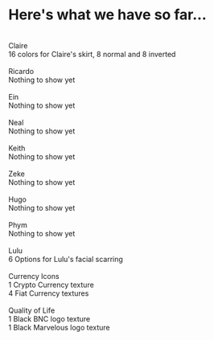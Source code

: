 # Here's what we have so far...
<br>
Claire<br>
  16 colors for Claire's skirt, 8 normal and 8 inverted<br>
<br>
Ricardo<br>
  Nothing to show yet<br>
<br>
Ein<br>
  Nothing to show yet<br>
<br>
Neal<br>
  Nothing to show yet<br>
<br>
Keith<br>
  Nothing to show yet<br>
<br>
Zeke<br>
  Nothing to show yet<br>
<br>
Hugo<br>
  Nothing to show yet<br>
<br>
Phym<br>
  Nothing to show yet<br>
<br>
Lulu<br>
  6 Options for Lulu's facial scarring<br>
<br>
Currency Icons<br>
  1 Crypto Currency texture<br>
  4 Fiat Currency textures<br>
  <br>
Quality of Life<br>
  1 Black BNC logo texture<br>
  1 Black Marvelous logo texture<br>
